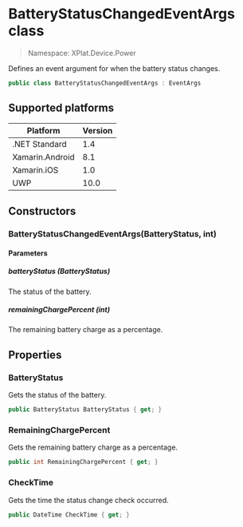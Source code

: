 # BatteryStatusChangedEventArgs class

> Namespace: XPlat.Device.Power

Defines an event argument for when the battery status changes.

```csharp
public class BatteryStatusChangedEventArgs : EventArgs
```

## Supported platforms

| Platform | Version |
| --- | --- |
| .NET Standard | 1.4 |
| Xamarin.Android | 8.1 |
| Xamarin.iOS  | 1.0 |
| UWP | 10.0 | 

## Constructors

### BatteryStatusChangedEventArgs(BatteryStatus, int)

#### Parameters
##### batteryStatus (BatteryStatus)
The status of the battery.

##### remainingChargePercent (int)
The remaining battery charge as a percentage.

## Properties

### BatteryStatus

Gets the status of the battery.

```csharp
public BatteryStatus BatteryStatus { get; }
```

### RemainingChargePercent

Gets the remaining battery charge as a percentage.

```csharp
public int RemainingChargePercent { get; }
```

### CheckTime

Gets the time the status change check occurred.

```csharp
public DateTime CheckTime { get; }
```